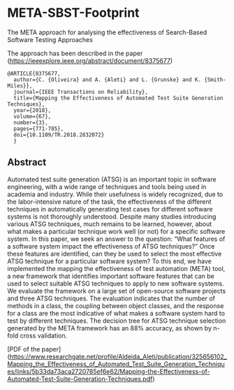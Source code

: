 # META-SBST-Footprint
The META approach for analysing the effectiveness of Search-Based Software Testing Approaches 

The approach has been described in the paper (https://ieeexplore.ieee.org/abstract/document/8375677)
```
@ARTICLE{8375677,
  author={C. {Oliveira} and A. {Aleti} and L. {Grunske} and K. {Smith-Miles}},
  journal={IEEE Transactions on Reliability}, 
  title={Mapping the Effectiveness of Automated Test Suite Generation Techniques}, 
  year={2018},
  volume={67},
  number={3},
  pages={771-785},
  doi={10.1109/TR.2018.2832072}
  }
```
  ## Abstract 

Automated test suite generation (ATSG) is an important topic in software engineering, with a wide range of techniques and tools being used in academia and industry. While their usefulness is widely recognized, due to the labor-intensive nature of the task, the effectiveness of the different techniques in automatically generating test cases for different software systems is not thoroughly understood. Despite many studies introducing various ATSG techniques, much remains to be learned, however, about what makes a particular technique work well (or not) for a specific software system. In this paper, we seek an answer to the question: “What features of a software system impact the effectiveness of ATSG techniques?” Once these features are identified, can they be used to select the most effective ATSG technique for a particular software system? To this end, we have implemented the mapping the effectiveness of test automation (META) tool, a new framework that identifies important software features that can be used to select suitable ATSG techniques to apply to new software systems. We evaluate the framework on a large set of open-source software projects and three ATSG techniques. The evaluation indicates that the number of methods in a class, the coupling between object classes, and the response for a class are the most indicative of what makes a software system hard to test by different techniques. The decision tree for ATSG technique selection generated by the META framework has an 88% accuracy, as shown by n-fold cross validation.

[PDF of the paper] (https://www.researchgate.net/profile/Aldeida_Aleti/publication/325656102_Mapping_the_Effectiveness_of_Automated_Test_Suite_Generation_Techniques/links/5b33da73aca2720785ef6e62/Mapping-the-Effectiveness-of-Automated-Test-Suite-Generation-Techniques.pdf)

